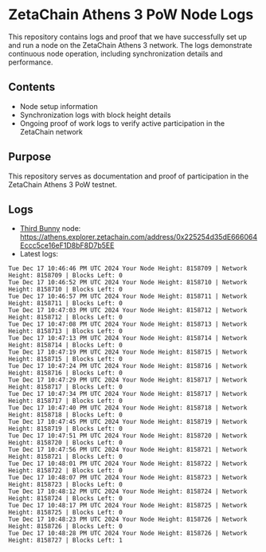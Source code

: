 # ZetaChain Athens 3 PoW Node Logs
This repository contains logs and proof that we have successfully set up and run a node on the ZetaChain Athens 3 network. The logs demonstrate continuous node operation, including synchronization details and performance.

## Contents
- Node setup information
- Synchronization logs with block height details
- Ongoing proof of work logs to verify active participation in the ZetaChain network

## Purpose
This repository serves as documentation and proof of participation in the ZetaChain Athens 3 PoW testnet.

## Logs

- [Third Bunny](https://thirdbunny.xyz/) node: https://athens.explorer.zetachain.com/address/0x225254d35dE666064Eccc5ce16eF1D8bF8D7b5EE
- Latest logs:
```
Tue Dec 17 10:46:46 PM UTC 2024 Your Node Height: 8158709 | Network Height: 8158709 | Blocks Left: 0
Tue Dec 17 10:46:52 PM UTC 2024 Your Node Height: 8158710 | Network Height: 8158710 | Blocks Left: 0
Tue Dec 17 10:46:57 PM UTC 2024 Your Node Height: 8158711 | Network Height: 8158711 | Blocks Left: 0
Tue Dec 17 10:47:03 PM UTC 2024 Your Node Height: 8158712 | Network Height: 8158712 | Blocks Left: 0
Tue Dec 17 10:47:08 PM UTC 2024 Your Node Height: 8158713 | Network Height: 8158713 | Blocks Left: 0
Tue Dec 17 10:47:13 PM UTC 2024 Your Node Height: 8158714 | Network Height: 8158714 | Blocks Left: 0
Tue Dec 17 10:47:19 PM UTC 2024 Your Node Height: 8158715 | Network Height: 8158715 | Blocks Left: 0
Tue Dec 17 10:47:24 PM UTC 2024 Your Node Height: 8158716 | Network Height: 8158716 | Blocks Left: 0
Tue Dec 17 10:47:29 PM UTC 2024 Your Node Height: 8158717 | Network Height: 8158717 | Blocks Left: 0
Tue Dec 17 10:47:34 PM UTC 2024 Your Node Height: 8158717 | Network Height: 8158717 | Blocks Left: 0
Tue Dec 17 10:47:40 PM UTC 2024 Your Node Height: 8158718 | Network Height: 8158718 | Blocks Left: 0
Tue Dec 17 10:47:45 PM UTC 2024 Your Node Height: 8158719 | Network Height: 8158719 | Blocks Left: 0
Tue Dec 17 10:47:51 PM UTC 2024 Your Node Height: 8158720 | Network Height: 8158720 | Blocks Left: 0
Tue Dec 17 10:47:56 PM UTC 2024 Your Node Height: 8158721 | Network Height: 8158721 | Blocks Left: 0
Tue Dec 17 10:48:01 PM UTC 2024 Your Node Height: 8158722 | Network Height: 8158722 | Blocks Left: 0
Tue Dec 17 10:48:07 PM UTC 2024 Your Node Height: 8158723 | Network Height: 8158723 | Blocks Left: 0
Tue Dec 17 10:48:12 PM UTC 2024 Your Node Height: 8158724 | Network Height: 8158724 | Blocks Left: 0
Tue Dec 17 10:48:17 PM UTC 2024 Your Node Height: 8158725 | Network Height: 8158725 | Blocks Left: 0
Tue Dec 17 10:48:23 PM UTC 2024 Your Node Height: 8158726 | Network Height: 8158726 | Blocks Left: 0
Tue Dec 17 10:48:28 PM UTC 2024 Your Node Height: 8158726 | Network Height: 8158727 | Blocks Left: 1
```
